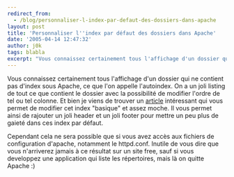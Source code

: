 ```yaml
---
redirect_from:
  - /blog/personnaliser-l-index-par-defaut-des-dossiers-dans-apache
layout: post
title: 'Personnaliser l''index par défaut des dossiers dans Apache'
date: '2005-04-14 12:47:32'
author: j0k
tags: blabla
excerpt: "Vous connaissez certainement tous l'affichage d'un dossier qui ne contient pas d'index sous Apache, ce que l'on appelle l'autoindex. On a un joli listing de tout ce que contient le dossier avec la possibilité de modifier l'ordre de tel ou tel colonne.     \nEt bien je viens de trouver un      …"
---
```


Vous connaissez certainement tous l'affichage d'un dossier qui ne contient pas d'index sous Apache, ce que l'on appelle l'autoindex. On a un joli listing de tout ce que contient le dossier avec la possibilité de modifier l'ordre de tel ou tel colonne.
Et bien je viens de trouver un [article](http://www.estvideo.com/dew/index/2004/07/05/216-tuning-apache-les-doigts-dans-les-plumes) intéressant qui vous permet de modifier cet index "basique" et assez moche. Il vous permet ainsi de rajouter un joli header et un joli footer pour mettre un peu plus de gaieté dans ces index par défaut.

Cependant cela ne sera possible que si vous avez accès aux fichiers de configuration d'apache, notamment le httpd.conf.   Inutile de vous dire que vous n'arriverez jamais à ce résultat sur un site free, sauf si vous developpez une application qui liste les répertoires, mais là on quitte Apache :)

